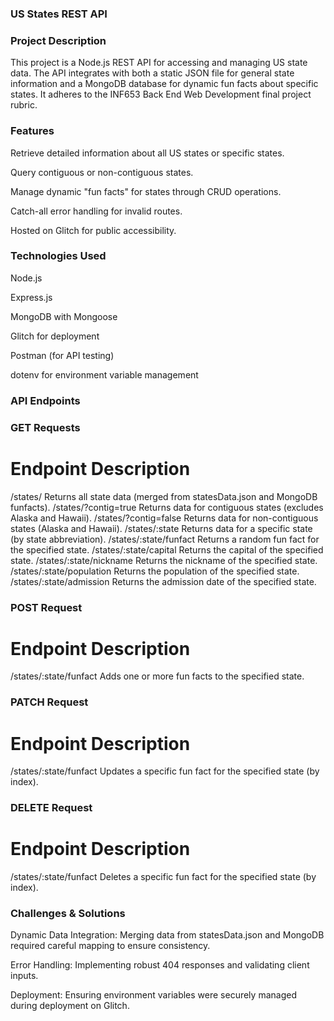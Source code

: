 ### US States REST API
### Project Description
This project is a Node.js REST API for accessing and managing US state data. The API integrates with both a static JSON file for general state information and a MongoDB database for dynamic fun facts about specific states. It adheres to the INF653 Back End Web Development final project rubric.

### Features
Retrieve detailed information about all US states or specific states.

Query contiguous or non-contiguous states.

Manage dynamic "fun facts" for states through CRUD operations.

Catch-all error handling for invalid routes.

Hosted on Glitch for public accessibility.

### Technologies Used
Node.js

Express.js

MongoDB with Mongoose

Glitch for deployment

Postman (for API testing)

dotenv for environment variable management

### API Endpoints
### GET Requests
# Endpoint	Description
/states/	Returns all state data (merged from statesData.json and MongoDB funfacts).
/states/?contig=true	Returns data for contiguous states (excludes Alaska and Hawaii).
/states/?contig=false	Returns data for non-contiguous states (Alaska and Hawaii).
/states/:state	Returns data for a specific state (by state abbreviation).
/states/:state/funfact	Returns a random fun fact for the specified state.
/states/:state/capital	Returns the capital of the specified state.
/states/:state/nickname	Returns the nickname of the specified state.
/states/:state/population	Returns the population of the specified state.
/states/:state/admission	Returns the admission date of the specified state.
### POST Request
# Endpoint	Description
/states/:state/funfact	Adds one or more fun facts to the specified state.
### PATCH Request
# Endpoint	Description
/states/:state/funfact	Updates a specific fun fact for the specified state (by index).
### DELETE Request
# Endpoint	Description
/states/:state/funfact	Deletes a specific fun fact for the specified state (by index).

### Challenges & Solutions
Dynamic Data Integration: Merging data from statesData.json and MongoDB required careful mapping to ensure consistency.

Error Handling: Implementing robust 404 responses and validating client inputs.

Deployment: Ensuring environment variables were securely managed during deployment on Glitch.